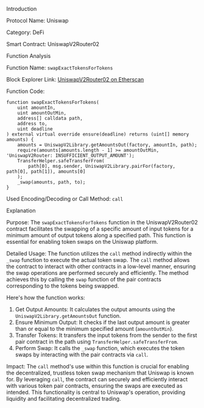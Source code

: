 Introduction

Protocol Name: Uniswap

Category: DeFi

Smart Contract: UniswapV2Router02

Function Analysis

Function Name: `swapExactTokensForTokens`

Block Explorer Link: [UniswapV2Router02 on Etherscan](https://etherscan.io/address/0x5C69bEe701ef814a2B6a3EDD4B1652CB9cc5aA6f#code)

Function Code:
```solidity
function swapExactTokensForTokens(
    uint amountIn,
    uint amountOutMin,
    address[] calldata path,
    address to,
    uint deadline
) external virtual override ensure(deadline) returns (uint[] memory amounts) {
    amounts = UniswapV2Library.getAmountsOut(factory, amountIn, path);
    require(amounts[amounts.length - 1] >= amountOutMin, 'UniswapV2Router: INSUFFICIENT_OUTPUT_AMOUNT');
    TransferHelper.safeTransferFrom(
        path[0], msg.sender, UniswapV2Library.pairFor(factory, path[0], path[1]), amounts[0]
    );
    _swap(amounts, path, to);
}
```

Used Encoding/Decoding or Call Method: `call`

Explanation

Purpose: 
The `swapExactTokensForTokens` function in the UniswapV2Router02 contract facilitates the swapping of a specific amount of input tokens for a minimum amount of output tokens along a specified path. This function is essential for enabling token swaps on the Uniswap platform.

Detailed Usage:
The function utilizes the `call` method indirectly within the `_swap` function to execute the actual token swap. The `call` method allows the contract to interact with other contracts in a low-level manner, ensuring the swap operations are performed securely and efficiently. The method achieves this by calling the `swap` function of the pair contracts corresponding to the tokens being swapped.

Here's how the function works:
1. Get Output Amounts: It calculates the output amounts using the `UniswapV2Library.getAmountsOut` function.
2. Ensure Minimum Output: It checks if the last output amount is greater than or equal to the minimum specified amount (`amountOutMin`).
3. Transfer Tokens: It transfers the input tokens from the sender to the first pair contract in the path using `TransferHelper.safeTransferFrom`.
4. Perform Swap: It calls the `_swap` function, which executes the token swaps by interacting with the pair contracts via `call`.

Impact:
The `call` method's use within this function is crucial for enabling the decentralized, trustless token swap mechanism that Uniswap is known for. By leveraging `call`, the contract can securely and efficiently interact with various token pair contracts, ensuring the swaps are executed as intended. This functionality is central to Uniswap's operation, providing liquidity and facilitating decentralized trading.
